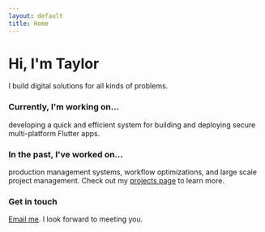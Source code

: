 ```yaml
---
layout: default
title: Home
---
```


# Hi, I'm Taylor

I build digital solutions for all kinds of problems.

### Currently, I'm working on...

developing a quick and efficient system for building and deploying secure multi-platform Flutter apps.

### In the past, I've worked on...
production management systems, workflow optimizations, and large scale project management.  Check out my [projects page](/projects) to learn more.

### Get in touch

[Email me](mailto:t@taylorlearns.com).  I look forward to meeting you. 